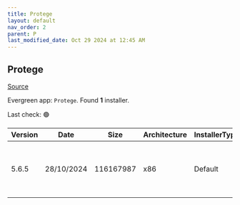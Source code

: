 ```yaml
---
title: Protege
layout: default
nav_order: 2
parent: P
last_modified_date: Oct 29 2024 at 12:45 AM
---
```


## Protege

[Source](https://protege.stanford.edu/)

Evergreen app: `Protege`. Found **1** installer.

Last check: 🟢

| Version | Date       | Size      | Architecture | InstallerType | Type | URI                                                                                                                                                                                                                          |
| ------- | ---------- | --------- | ------------ | ------------- | ---- | ---------------------------------------------------------------------------------------------------------------------------------------------------------------------------------------------------------------------------- |
| 5.6.5   | 28/10/2024 | 116167987 | x86          | Default       | zip  | [https://github.com/protegeproject/protege-distribution/releases/download/protege-5.6.5/Protege-5.6.5-win.zip](https://github.com/protegeproject/protege-distribution/releases/download/protege-5.6.5/Protege-5.6.5-win.zip) |
